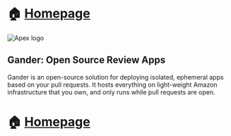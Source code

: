 # 🏠 [Homepage](https://gander-framework.github.io/)

![Apex logo](images/logos/apex_banner.png)

## Gander: Open Source Review Apps

Gander is an open-source solution for deploying isolated, ephemeral apps based on your pull requests. It hosts everything on light-weight Amazon infrastructure that you own, and only runs while pull requests are open.

# 🏠 [Homepage](https://gander-framework.github.io/)

